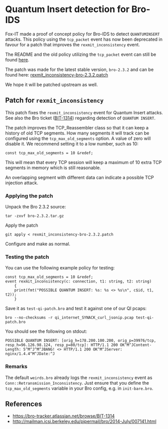 Quantum Insert detection for Bro-IDS
===================================

Fox-IT made a proof of concept policy for Bro-IDS to detect `QUANTUMINSERT` attacks. This policy using the `tcp_packet` event has now been deprecated in favour for a patch that improves the `rexmit_inconsistency` event.

The README and the old policy utilizing the `tcp_packet` event can still be found [here](./old).

The patch was made for the latest stable version, `bro-2.3.2` and can be found here: [rexmit_inconsistency-bro-2.3.2.patch](./rexmit_inconsistency-bro-2.3.2.patch)

We hope it will be patched upstream as well.

Patch for `rexmit_inconsistency`
--------------------------------

This patch fixes the `rexmit_inconsistency` event for Quantum Insert attacks. See also the Bro ticket ([BIT-1314](https://bro-tracker.atlassian.net/browse/BIT-1314)) regarding detection of `QUANTUM INSERT`.

The patch improves the TCP_Reassembler class so that it can keep a history of old TCP segments. How many segments it will track can be configured using the
`tcp_max_old_segments` option. A value of zero will disable it. We recommend setting it to a low number, such as 10:

```bro
const tcp_max_old_segments = 10 &redef;
```

This will mean that every TCP session will keep a maximum of 10 extra TCP segments in memory which is still reasonable.

An overlapping segment with different data can indicate a possible TCP injection attack. 

### Applying the patch

Unpack the Bro 2.3.2 source:

```shell
tar -zxvf bro-2.3.2.tar.gz
```
	
Apply the patch

```shell
git apply < rexmit_inconsistency-bro-2.3.2.patch
```
	
Configure and make as normal.

### Testing the patch

You can use the following example policy for testing:

```bro
const tcp_max_old_segments = 10 &redef;
event rexmit_inconsistency(c: connection, t1: string, t2: string)
	{
    print(fmt("POSSIBLE QUANTUM INSERT: %s: %s <> %s\n", c$id, t1, t2));
	}
```

Save it as `test-qi-patch.bro` and test it against one of our QI pcaps:

```shell
bro --no-checksums -r qi_internet_SYNACK_curl_jsonip.pcap test-qi-patch.bro
```

You should see the following on stdout:

	POSSIBLE QUANTUM INSERT: [orig_h=178.200.100.200, orig_p=39976/tcp, resp_h=96.126.98.124, resp_p=80/tcp]: HTTP/1.1 200 OK^M^JContent-Length: 5^M^J^M^JBANG! <> HTTP/1.1 200 OK^M^JServer: nginx/1.4.4^M^JDate:^J


### Remarks
The default `weirds.bro` already logs the `rexmit_inconsistency` event as `Conn::Retransmission_Inconsistency`.
Just ensure that you define the `tcp_max_old_segments` variable in your Bro config, e.g. in `init-bare.bro`.


References
----------

 * https://bro-tracker.atlassian.net/browse/BIT-1314
 * http://mailman.icsi.berkeley.edu/pipermail/bro/2014-July/007141.html
